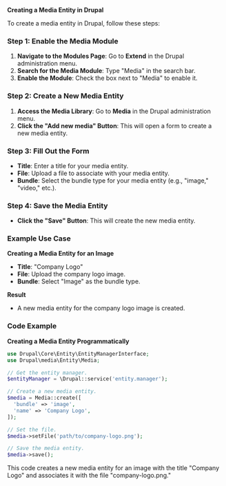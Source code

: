 **Creating a Media Entity in Drupal**

To create a media entity in Drupal, follow these steps:

### Step 1: Enable the Media Module

1. **Navigate to the Modules Page**: Go to **Extend** in the Drupal administration menu.
2. **Search for the Media Module**: Type "Media" in the search bar.
3. **Enable the Module**: Check the box next to "Media" to enable it.

### Step 2: Create a New Media Entity

1. **Access the Media Library**: Go to **Media** in the Drupal administration menu.
2. **Click the "Add new media" Button**: This will open a form to create a new media entity.

### Step **3**: Fill Out the Form

- **Title**: Enter a title for your media entity.
- **File**: Upload a file to associate with your media entity.
- **Bundle**: Select the bundle type for your media entity (e.g., "image," "video," etc.).

### Step 4: Save the Media Entity

- **Click the "Save" Button**: This will create the new media entity.

### Example Use Case

**Creating a Media Entity for an Image**

- **Title**: "Company Logo"
- **File**: Upload the company logo image.
- **Bundle**: Select "Image" as the bundle type.

**Result**

- A new media entity for the company logo image is created.

### Code Example

**Creating a Media Entity Programmatically**

```php
use Drupal\Core\Entity\EntityManagerInterface;
use Drupal\media\Entity\Media;

// Get the entity manager.
$entityManager = \Drupal::service('entity.manager');

// Create a new media entity.
$media = Media::create([
  'bundle' => 'image',
  'name' => 'Company Logo',
]);

// Set the file.
$media->setFile('path/to/company-logo.png');

// Save the media entity.
$media->save();
```

This code creates a new media entity for an image with the title "Company Logo" and associates it with the file "company-logo.png."